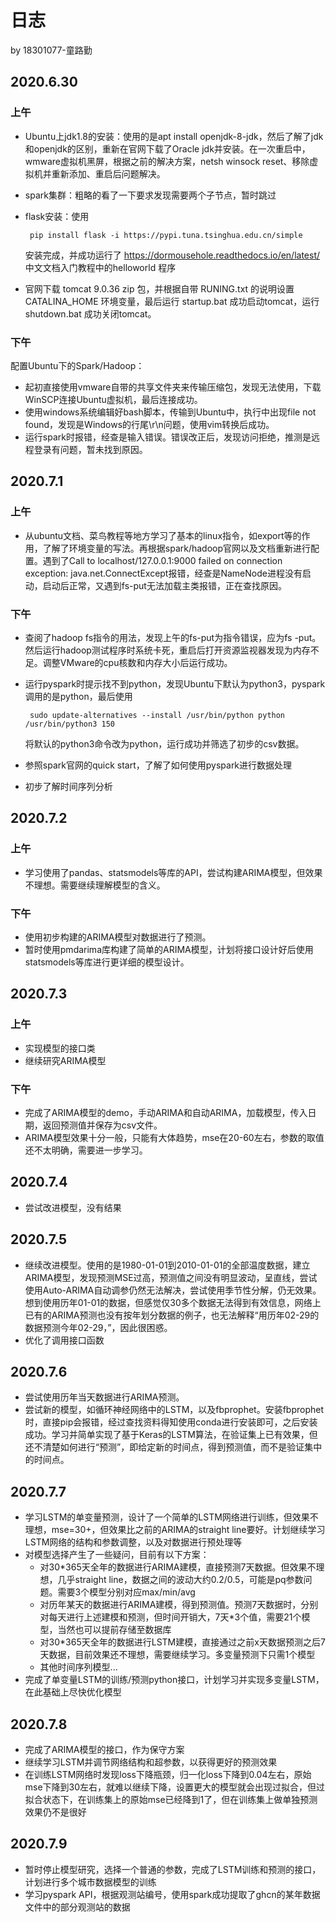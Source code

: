 # 日志

by 18301077-童路勤

## 2020.6.30

### 上午

- Ubuntu上jdk1.8的安装：使用的是apt install openjdk-8-jdk，然后了解了jdk和openjdk的区别，重新在官网下载了Oracle jdk并安装。在一次重启中，wmware虚拟机黑屏，根据之前的解决方案，netsh winsock reset、移除虚拟机并重新添加、重启后问题解决。
- spark集群：粗略的看了一下要求发现需要两个子节点，暂时跳过
- flask安装：使用
   
       pip install flask -i https://pypi.tuna.tsinghua.edu.cn/simple 
    
    安装完成，并成功运行了 https://dormousehole.readthedocs.io/en/latest/ 中文文档入门教程中的helloworld 程序
- 官网下载 tomcat 9.0.36 zip 包，并根据自带 RUNING.txt 的说明设置 CATALINA_HOME 环境变量，最后运行 startup.bat 成功启动tomcat，运行 shutdown.bat 成功关闭tomcat。

### 下午

配置Ubuntu下的Spark/Hadoop：

- 起初直接使用vmware自带的共享文件夹来传输压缩包，发现无法使用，下载WinSCP连接Ubuntu虚拟机，最后连接成功。
- 使用windows系统编辑好bash脚本，传输到Ubuntu中，执行中出现file not found，发现是Windows的行尾\r\n问题，使用vim转换后成功。
- 运行spark时报错，经查是输入错误。错误改正后，发现访问拒绝，推测是远程登录有问题，暂未找到原因。

## 2020.7.1

### 上午

- 从ubuntu文档、菜鸟教程等地方学习了基本的linux指令，如export等的作用，了解了环境变量的写法。再根据spark/hadoop官网以及文档重新进行配置。遇到了Call to localhost/127.0.0.1:9000 failed on connection exception: java.net.ConnectExcept报错，经查是NameNode进程没有启动，启动后正常，又遇到fs-put无法加载主类报错，正在查找原因。

### 下午

- 查阅了hadoop fs指令的用法，发现上午的fs-put为指令错误，应为fs -put。然后运行hadoop测试程序时系统卡死，重启后打开资源监视器发现为内存不足。调整VMware的cpu核数和内存大小后运行成功。
- 运行pyspark时提示找不到python，发现Ubuntu下默认为python3，pyspark调用的是python，最后使用

       sudo update-alternatives --install /usr/bin/python python /usr/bin/python3 150

   将默认的python3命令改为python，运行成功并筛选了初步的csv数据。
- 参照spark官网的quick start，了解了如何使用pyspark进行数据处理
- 初步了解时间序列分析

## 2020.7.2

### 上午

- 学习使用了pandas、statsmodels等库的API，尝试构建ARIMA模型，但效果不理想。需要继续理解模型的含义。

### 下午

- 使用初步构建的ARIMA模型对数据进行了预测。
- 暂时使用pmdarima库构建了简单的ARIMA模型，计划将接口设计好后使用statsmodels等库进行更详细的模型设计。

## 2020.7.3

### 上午

- 实现模型的接口类
- 继续研究ARIMA模型

### 下午

- 完成了ARIMA模型的demo，手动ARIMA和自动ARIMA，加载模型，传入日期，返回预测值并保存为csv文件。
- ARIMA模型效果十分一般，只能有大体趋势，mse在20-60左右，参数的取值还不太明确，需要进一步学习。

## 2020.7.4

- 尝试改进模型，没有结果

## 2020.7.5

- 继续改进模型。使用的是1980-01-01到2010-01-01的全部温度数据，建立ARIMA模型，发现预测MSE过高，预测值之间没有明显波动，呈直线，尝试使用Auto-ARIMA自动调参仍然无法解决，尝试使用季节性分解，仍无效果。想到使用历年01-01的数据，但感觉仅30多个数据无法得到有效信息，网络上已有的ARIMA预测也没有按年划分数据的例子，也无法解释“用历年02-29的数据预测今年02-29，”，因此很困惑。
- 优化了调用接口函数

## 2020.7.6

- 尝试使用历年当天数据进行ARIMA预测。
- 尝试新的模型，如循环神经网络中的LSTM，以及fbprophet。安装fbprophet时，直接pip会报错，经过查找资料得知使用conda进行安装即可，之后安装成功。学习并简单实现了基于Keras的LSTM算法，在验证集上已有效果，但还不清楚如何进行“预测”，即给定新的时间点，得到预测值，而不是验证集中的时间点。

## 2020.7.7

- 学习LSTM的单变量预测，设计了一个简单的LSTM网络进行训练，但效果不理想，mse=30+，但效果比之前的ARIMA的straight line要好。计划继续学习LSTM网络的结构和参数调整，以及对数据进行预处理等
- 对模型选择产生了一些疑问，目前有以下方案：
  - 对30*365天全年的数据进行ARIMA建模，直接预测7天数据。但效果不理想，几乎straight line，数据之间的波动大约0.2/0.5，可能是pq参数问题。需要3个模型分别对应max/min/avg
  - 对历年某天的数据进行ARIMA建模，得到预测值。预测7天数据时，分别对每天进行上述建模和预测，但时间开销大，7天*3个值，需要21个模型，当然也可以提前存储至数据库
  - 对30*365天全年的数据进行LSTM建模，直接通过之前x天数据预测之后7天数据，目前效果还不理想，需要继续学习。多变量预测下只需1个模型
  - 其他时间序列模型...
- 完成了单变量LSTM的训练/预测python接口，计划学习并实现多变量LSTM，在此基础上尽快优化模型

## 2020.7.8

- 完成了ARIMA模型的接口，作为保守方案
- 继续学习LSTM并调节网络结构和超参数，以获得更好的预测效果
- 在训练LSTM网络时发现loss下降瓶颈，归一化loss下降到0.04左右，原始mse下降到30左右，就难以继续下降，设置更大的模型就会出现过拟合，但过拟合状态下，在训练集上的原始mse已经降到1了，但在训练集上做单独预测效果仍不是很好

## 2020.7.9

- 暂时停止模型研究，选择一个普通的参数，完成了LSTM训练和预测的接口，计划进行多个城市数据模型的训练
- 学习pyspark API，根据观测站编号，使用spark成功提取了ghcn的某年数据文件中的部分观测站的数据